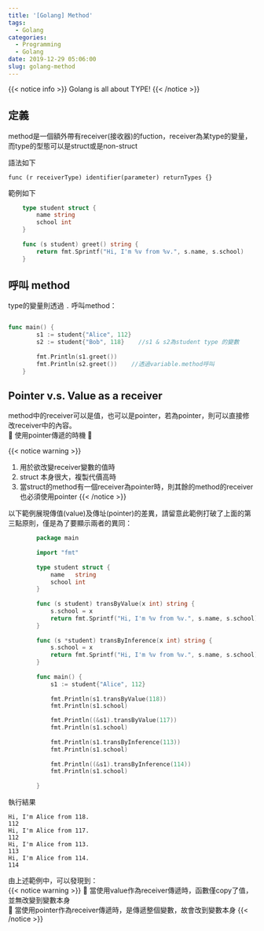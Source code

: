 ```yaml
---
title: '[Golang] Method'
tags:
  - Golang
categories:
  - Programming
  - Golang
date: 2019-12-29 05:06:00
slug: golang-method
---
```


{{< notice info >}}
Golang is all about TYPE!
{{< /notice >}}

## 定義
method是一個額外帶有receiver(接收器)的fuction，receiver為某type的變量，而type的型態可以是struct或是non-struct
<!--more-->
語法如下  
```
func (r receiverType) identifier(parameter) returnTypes {}
```
範例如下
```go
	type student struct {
		name string 
		school int
	}
	
	func (s student) greet() string {
		return fmt.Sprintf("Hi, I'm %v from %v.", s.name, s.school)
	}
```
  
## 呼叫 method

type的變量則透過 ` . ` 呼叫method：
```go {linenostart=9}

func main() {
		s1 := student{"Alice", 112}
		s2 := student{"Bob", 118}    //s1 & s2為student type 的變數
	
		fmt.Println(s1.greet())
		fmt.Println(s2.greet())    //透過variable.method呼叫
	}
```
    
  
## Pointer v.s. Value as a receiver

method中的receiver可以是值，也可以是pointer，若為pointer，則可以直接修改receiver中的內容。  
:loudspeaker: 使用pointer傳遞的時機 :loudspeaker:  

{{< notice warning >}}
1.  用於欲改變receiver變數的值時
2.  struct 本身很大，複製代價高時
3.  當struct的method有一個receiver為pointer時，則其餘的method的receiver也必須使用pointer
{{< /notice >}}

以下範例展現傳值(value)及傳址(pointer)的差異，請留意此範例打破了上面的第三點原則，僅是為了要顯示兩者的異同：

```go
		package main
		
		import "fmt"
		
		type student struct {
			name   string
			school int
		}
		
		func (s student) transByValue(x int) string {
			s.school = x
			return fmt.Sprintf("Hi, I'm %v from %v.", s.name, s.school)
		}
		
		func (s *student) transByInference(x int) string {
			s.school = x
			return fmt.Sprintf("Hi, I'm %v from %v.", s.name, s.school)
		}
		
		func main() {
			s1 := student{"Alice", 112}
		
			fmt.Println(s1.transByValue(118))
			fmt.Println(s1.school)

			fmt.Println((&s1).transByValue(117))
			fmt.Println(s1.school)
			
			fmt.Println(s1.transByInference(113))
			fmt.Println(s1.school)
			
			fmt.Println((&s1).transByInference(114))
			fmt.Println(s1.school)
		
		}

```

執行結果
```
Hi, I'm Alice from 118.
112
Hi, I'm Alice from 117.
112
Hi, I'm Alice from 113.
113
Hi, I'm Alice from 114.
114
```

由上述範例中，可以發現到：  
{{< notice warning >}}
:mag_right: 當使用value作為receiver傳遞時，函數僅copy了值，並無改變到變數本身   
:mag_right: 當使用pointer作為receiver傳遞時，是傳遞整個變數，故會改到變數本身
{{< /notice >}}